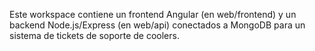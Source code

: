 <!-- Use this file to provide workspace-specific custom instructions to Copilot. For more details, visit https://code.visualstudio.com/docs/copilot/copilot-customization#_use-a-githubcopilotinstructionsmd-file -->

Este workspace contiene un frontend Angular (en web/frontend) y un backend Node.js/Express (en web/api) conectados a MongoDB para un sistema de tickets de soporte de coolers.

